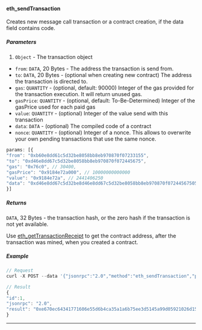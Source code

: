 
#### eth_sendTransaction

Creates new message call transaction or a contract creation, if the data field contains code.

##### Parameters

1. `Object` - The transaction object
- `from`: `DATA`, 20 Bytes - The address the transaction is send from.
- `to`: `DATA`, 20 Bytes - (optional when creating new contract) The address the transaction is directed to.
- `gas`: `QUANTITY`  - (optional, default: 90000) Integer of the gas provided for the transaction execution. It will return unused gas.
- `gasPrice`: `QUANTITY`  - (optional, default: To-Be-Determined) Integer of the gasPrice used for each paid gas
- `value`: `QUANTITY`  - (optional) Integer of the value send with this transaction
- `data`: `DATA`  - (optional) The compiled code of a contract
- `nonce`: `QUANTITY`  - (optional) Integer of a nonce. This allows to overwrite your own pending transactions that use the same nonce.

```js
params: [{
"from": "0xb60e8dd61c5d32be8058bb8eb970870f07233155",
"to": "0xd46e8dd67c5d32be8058bb8eb970870f072445675",
"gas": "0x76c0", // 30400,
"gasPrice": "0x9184e72a000", // 10000000000000
"value": "0x9184e72a", // 2441406250
"data": "0xd46e8dd67c5d32be8d46e8dd67c5d32be8058bb8eb970870f072445675058bb8eb970870f072445675"
}]
```

##### Returns

`DATA`, 32 Bytes - the transaction hash, or the zero hash if the transaction is not yet available.

Use [eth_getTransactionReceipt](#eth-gettransactionreceipt) to get the contract address, after the transaction was mined, when you created a contract.

##### Example
```js
// Request
curl -X POST --data '{"jsonrpc":"2.0","method":"eth_sendTransaction","params":[{see above}],"id":1}'

// Result
{
"id":1,
"jsonrpc": "2.0",
"result": "0xe670ec64341771606e55d6b4ca35a1a6b75ee3d5145a99d05921026d1527331"
}
```

***
